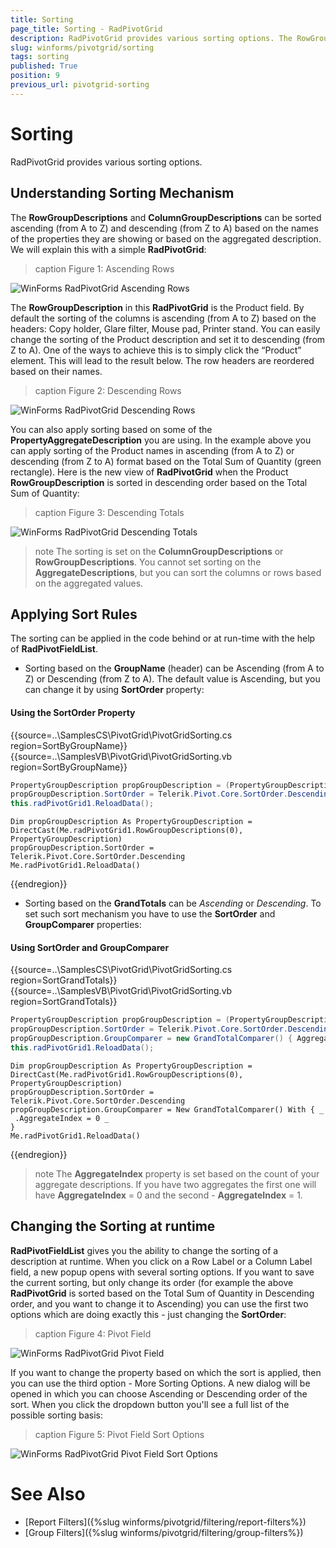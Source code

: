 ```yaml
---
title: Sorting
page_title: Sorting - RadPivotGrid
description: RadPivotGrid provides various sorting options. The RowGroupDescriptions and ColumnGroupDescriptions can be sorted ascending (from A to Z) and descending (from Z to A)
slug: winforms/pivotgrid/sorting
tags: sorting
published: True
position: 9
previous_url: pivotgrid-sorting
---
```


# Sorting

RadPivotGrid provides various sorting options. 

## Understanding Sorting Mechanism

The **RowGroupDescriptions** and **ColumnGroupDescriptions** can be sorted ascending (from A to Z) and descending (from Z to A) based on the names of the properties they are showing or based on the aggregated description. We will explain this with a simple **RadPivotGrid**:

>caption Figure 1: Ascending Rows

![WinForms RadPivotGrid Ascending Rows](images/pivotgrid-sorting001.png)

The **RowGroupDescription** in this **RadPivotGrid** is the Product field. By default the sorting of the columns is ascending (from A to Z) based on the headers: Copy holder, Glare filter, Mouse pad, Printer stand. You can easily change the sorting of the Product description and set it to descending (from Z to A). One of the ways to achieve this is to simply click the “Product” element. This will lead to the result below. The row headers are reordered based on their names.

>caption Figure 2: Descending Rows

![WinForms RadPivotGrid Descending Rows](images/pivotgrid-sorting002.png)

You can also apply sorting based on some of the **PropertyAggregateDescription** you are using. In the example above you can apply sorting of the Product names in ascending (from A to Z) or descending (from Z to A) format based on the Total Sum of Quantity (green rectangle). Here is the new view of **RadPivotGrid** when the Product **RowGroupDescription** is sorted in descending order based on the Total Sum of Quantity:

>caption Figure 3: Descending Totals

![WinForms RadPivotGrid Descending Totals](images/pivotgrid-sorting003.png)

>note The sorting is set on the **ColumnGroupDescriptions** or **RowGroupDescriptions**. You cannot set sorting on the **AggregateDescriptions**, but you can sort the columns or rows based on the aggregated values.
>

## Applying Sort Rules

The sorting can be applied in the code behind or at run-time with the help of **RadPivotFieldList**.

* Sorting based on the **GroupName** (header) can be Ascending (from A to Z) or Descending (from Z to A). The default value is Ascending, but you can change it by using **SortOrder** property:

#### Using the SortOrder Property

{{source=..\SamplesCS\PivotGrid\PivotGridSorting.cs region=SortByGroupName}} 
{{source=..\SamplesVB\PivotGrid\PivotGridSorting.vb region=SortByGroupName}} 

````C#
PropertyGroupDescription propGroupDescription = (PropertyGroupDescription)this.radPivotGrid1.RowGroupDescriptions[0];
propGroupDescription.SortOrder = Telerik.Pivot.Core.SortOrder.Descending;
this.radPivotGrid1.ReloadData();

````
````VB.NET
Dim propGroupDescription As PropertyGroupDescription = DirectCast(Me.radPivotGrid1.RowGroupDescriptions(0), PropertyGroupDescription)
propGroupDescription.SortOrder = Telerik.Pivot.Core.SortOrder.Descending
Me.radPivotGrid1.ReloadData()

````

{{endregion}}

* Sorting based on the **GrandTotals** can be *Ascending* or *Descending*. To set such sort mechanism you have to use the **SortOrder** and **GroupComparer** properties:

#### Using SortOrder and GroupComparer

{{source=..\SamplesCS\PivotGrid\PivotGridSorting.cs region=SortGrandTotals}} 
{{source=..\SamplesVB\PivotGrid\PivotGridSorting.vb region=SortGrandTotals}} 

````C#
PropertyGroupDescription propGroupDescription = (PropertyGroupDescription)this.radPivotGrid1.RowGroupDescriptions[0];
propGroupDescription.SortOrder = Telerik.Pivot.Core.SortOrder.Descending;
propGroupDescription.GroupComparer = new GrandTotalComparer() { AggregateIndex = 0 };
this.radPivotGrid1.ReloadData();

````
````VB.NET
Dim propGroupDescription As PropertyGroupDescription = DirectCast(Me.radPivotGrid1.RowGroupDescriptions(0), PropertyGroupDescription)
propGroupDescription.SortOrder = Telerik.Pivot.Core.SortOrder.Descending
propGroupDescription.GroupComparer = New GrandTotalComparer() With { _
 .AggregateIndex = 0 _
}
Me.radPivotGrid1.ReloadData()

````

{{endregion}}

>note The **AggregateIndex** property is set based on the count of your aggregate descriptions. If you have two aggregates the first one will have **AggregateIndex** = 0 and the second - **AggregateIndex** = 1.
>

## Changing the Sorting at runtime

**RadPivotFieldList** gives you the ability to change the sorting of a description at runtime. When you click on a Row Label or a Column Label field, a new popup opens with several sorting options. If you want to save the current sorting, but only change its order (for example the above **RadPivotGrid** is sorted based on the Total Sum of Quantity in Descending order, and you want to change it to Ascending) you can use the first two options which are doing exactly this - just changing the **SortOrder**: 

>caption Figure 4: Pivot Field

![WinForms RadPivotGrid Pivot Field](images/pivotgrid-sorting004.png)

If you want to change the property based on which the sort is applied, then you can use the third option - More Sorting Options. A new dialog will be opened in which you can choose Ascending or Descending order of the sort. When you click the dropdown button you'll see a full list of the possible sorting basis:

>caption Figure 5: Pivot Field Sort Options

![WinForms RadPivotGrid Pivot Field Sort Options](images/pivotgrid-sorting005.png)

# See Also

* [Report Filters]({%slug winforms/pivotgrid/filtering/report-filters%})
* [Group Filters]({%slug winforms/pivotgrid/filtering/group-filters%})
